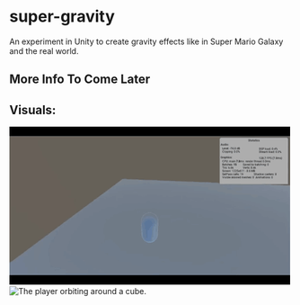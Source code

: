 # super-gravity
An experiment in Unity to create gravity effects like in Super Mario Galaxy and the real world.

## More Info To Come Later

## Visuals:
![The player walking around a cube.](https://github.com/Ryan-Amaral/super-gravity/blob/master/media/clip1.gif)
![The player orbiting around a cube.](https://github.com/Ryan-Amaral/super-gravity/blob/master/media/clip2.gif)
